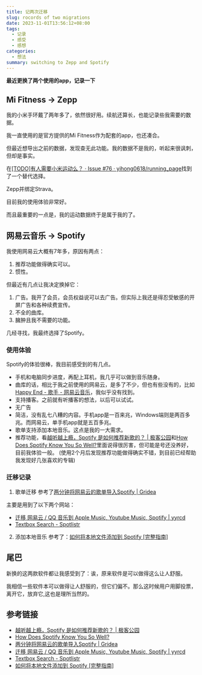 ```yaml
---
title: 记两次迁移
slug: rocords of two migrations
date: 2023-11-01T13:56:12+08:00
tags:
  - 记录
  - 感受
  - 感想 
categories:
  - 想法
summary: switching to Zepp and Spotify
---
```


**最近更换了两个使用的app，记录一下**

## Mi Fitness -> Zepp
我的小米手环戴了两年多了，依然很好用。续航还算长，也能记录些我需要的数据。

我一直使用的是官方提供的Mi Fitness作为配套的app，也还凑合。

但最近想导出之前的数据，发现查无此功能。我的数据不是我的，听起来很讽刺，但却是事实。

在[[TODO]有人需要小米运动么？ · Issue #76 · yihong0618/running_page](https://github.com/yihong0618/running_page/issues/76)找到了一个替代选择。

Zepp并绑定Strava。

目前我的使用体验非常好。

而且最重要的一点是，我的运动数据终于是属于我的了。

## 网易云音乐 -> Spotify
我使用网易云大概有7年多，原因有两点：
1. 推荐功能做得确实可以。
2. 惯性。 

但最近有几点让我决定换掉它：
1. 广告。我开了会员，会员权益说可以去广告。但实际上我还是得忍受敏感的开屏广告和各种续费宣传。
2. 不全的曲库。
3. 臃肿且我不需要的功能。

几经寻找，我最终选择了Spotify。

### 使用体验
Spotify的体验很棒，我目前感受到的有几点。
- 手机和电脑同步进度，再配上耳机，我几乎可以做到音乐随身。
- 曲库的话，相比于我之前使用的网易云，是多了不少，但也有些没有的，比如[Happy End - 歌手 - 网易云音乐](https://music.163.com/artist?id=19710)，我似乎没有找到。
- 支持播客。之前就有听播客的想法，以后可以试试。  
- 无广告
- 简洁，没有乱七八糟的内容。手机app是一百来兆，Windows端则是两百多兆。而网易云，单手机app就是五百多兆。
- 歌单支持添加本地音乐。这点是我的一大需求。
- 推荐功能，看[越听越上瘾，Spotify 是如何推荐新歌的？ | 极客公园](https://www.geekpark.net/news/244856)和[How Does Spotify Know You So Well?](https://medium.com/@sophiaciocca/spotifys-discover-weekly-how-machine-learning-finds-your-new-music-19a41ab76efe)里面说得很厉害，但可能是号还没养好，目前我体验一般。
(使用2个月后发现推荐功能做得确实不错，到目前已经帮助我发现好几张喜欢的专辑)

### 迁移记录
1. 歌单迁移
参考了[两分钟将网易云的歌单导入Spotify | Gridea](https://biteliang.github.io/post/liang-fen-zhong-jiang-wang-yi-yun-de-ge-dan-dao-ru-spotify/)

主要是用到了以下两个网站：
- [迁移 网易云 / QQ 音乐到 Apple Music, Youtube Music, Spotify | yyrcd](https://yyrcd.com/n2s/)
- [Textbox Search - Spotlistr](https://www.spotlistr.com/search/textbox)

2. 添加本地音乐
参考了：[如何将本地文件添加到 Spotify [完整指南]](https://www.tunefab.com/zh-CN/tutorials/add-songs-to-spotify.html)

## 尾巴
新换的这两款软件都让我感受到了：诶，原来软件是可以做得这么让人舒服。

我相信一些软件本可以做得让人舒服的，但它们偏不。那么这时候用户用脚投票，离开它，放弃它,这也是理所当然的。

## 参考链接
- [越听越上瘾，Spotify 是如何推荐新歌的？ | 极客公园](https://www.geekpark.net/news/244856)
- [How Does Spotify Know You So Well?](https://medium.com/@sophiaciocca/spotifys-discover-weekly-how-machine-learning-finds-your-new-music-19a41ab76efe)
- [两分钟将网易云的歌单导入Spotify | Gridea](https://biteliang.github.io/post/liang-fen-zhong-jiang-wang-yi-yun-de-ge-dan-dao-ru-spotify/)
- [迁移 网易云 / QQ 音乐到 Apple Music, Youtube Music, Spotify | yyrcd](https://yyrcd.com/n2s/)
- [Textbox Search - Spotlistr](https://www.spotlistr.com/search/textbox)
- [如何将本地文件添加到 Spotify [完整指南]](https://www.tunefab.com/zh-CN/tutorials/add-songs-to-spotify.html)
    